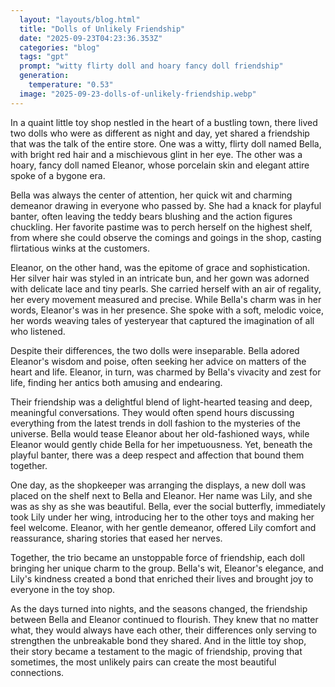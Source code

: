 ```yaml
---
  layout: "layouts/blog.html"
  title: "Dolls of Unlikely Friendship"
  date: "2025-09-23T04:23:36.353Z"
  categories: "blog"
  tags: "gpt"
  prompt: "witty flirty doll and hoary fancy doll friendship"
  generation: 
    temperature: "0.53"
  image: "2025-09-23-dolls-of-unlikely-friendship.webp"
---
```

In a quaint little toy shop nestled in the heart of a bustling town, there lived two dolls who were as different as night and day, yet shared a friendship that was the talk of the entire store. One was a witty, flirty doll named Bella, with bright red hair and a mischievous glint in her eye. The other was a hoary, fancy doll named Eleanor, whose porcelain skin and elegant attire spoke of a bygone era.

Bella was always the center of attention, her quick wit and charming demeanor drawing in everyone who passed by. She had a knack for playful banter, often leaving the teddy bears blushing and the action figures chuckling. Her favorite pastime was to perch herself on the highest shelf, from where she could observe the comings and goings in the shop, casting flirtatious winks at the customers.

Eleanor, on the other hand, was the epitome of grace and sophistication. Her silver hair was styled in an intricate bun, and her gown was adorned with delicate lace and tiny pearls. She carried herself with an air of regality, her every movement measured and precise. While Bella's charm was in her words, Eleanor's was in her presence. She spoke with a soft, melodic voice, her words weaving tales of yesteryear that captured the imagination of all who listened.

Despite their differences, the two dolls were inseparable. Bella adored Eleanor's wisdom and poise, often seeking her advice on matters of the heart and life. Eleanor, in turn, was charmed by Bella's vivacity and zest for life, finding her antics both amusing and endearing.

Their friendship was a delightful blend of light-hearted teasing and deep, meaningful conversations. They would often spend hours discussing everything from the latest trends in doll fashion to the mysteries of the universe. Bella would tease Eleanor about her old-fashioned ways, while Eleanor would gently chide Bella for her impetuousness. Yet, beneath the playful banter, there was a deep respect and affection that bound them together.

One day, as the shopkeeper was arranging the displays, a new doll was placed on the shelf next to Bella and Eleanor. Her name was Lily, and she was as shy as she was beautiful. Bella, ever the social butterfly, immediately took Lily under her wing, introducing her to the other toys and making her feel welcome. Eleanor, with her gentle demeanor, offered Lily comfort and reassurance, sharing stories that eased her nerves.

Together, the trio became an unstoppable force of friendship, each doll bringing her unique charm to the group. Bella's wit, Eleanor's elegance, and Lily's kindness created a bond that enriched their lives and brought joy to everyone in the toy shop.

As the days turned into nights, and the seasons changed, the friendship between Bella and Eleanor continued to flourish. They knew that no matter what, they would always have each other, their differences only serving to strengthen the unbreakable bond they shared. And in the little toy shop, their story became a testament to the magic of friendship, proving that sometimes, the most unlikely pairs can create the most beautiful connections.
